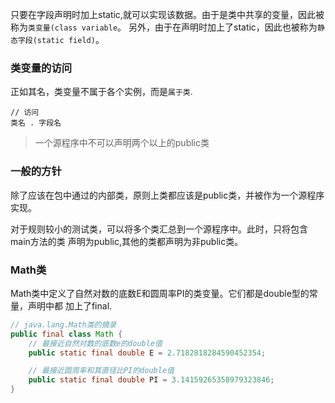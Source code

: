 只要在字段声明时加上static,就可以实现该数据。由于是类中共享的变量，因此被称为`类变量(class variable`。
另外，由于在声明时加上了static，因此也被称为`静态字段(static field)`。

### 类变量的访问
正如其名，类变量不属于各个实例，而是`属于类`.
```
// 访问
类名 . 字段名
```

> 一个源程序中不可以声明两个以上的public类

### 一般的方针
除了应该在包中通过的内部类，原则上类都应该是public类，并被作为一个源程序实现。

对于规则较小的测试类，可以将多个类汇总到一个源程序中。此时，只将包含main方法的类
声明为public,其他的类都声明为非public类。


### Math类
Math类中定义了自然对数的底数E和圆周率PI的类变量。它们都是double型的常量，声明中都
加上了final.

```java
// java.lang.Math类的摘录
public final class Math {
	// 最接近自然对数的底数e的double值
	public static final double E = 2.7182818284590452354;

	// 最接近圆周率和其直径比PI的double值
	public static final double PI = 3.14159265358979323846;
}
```
